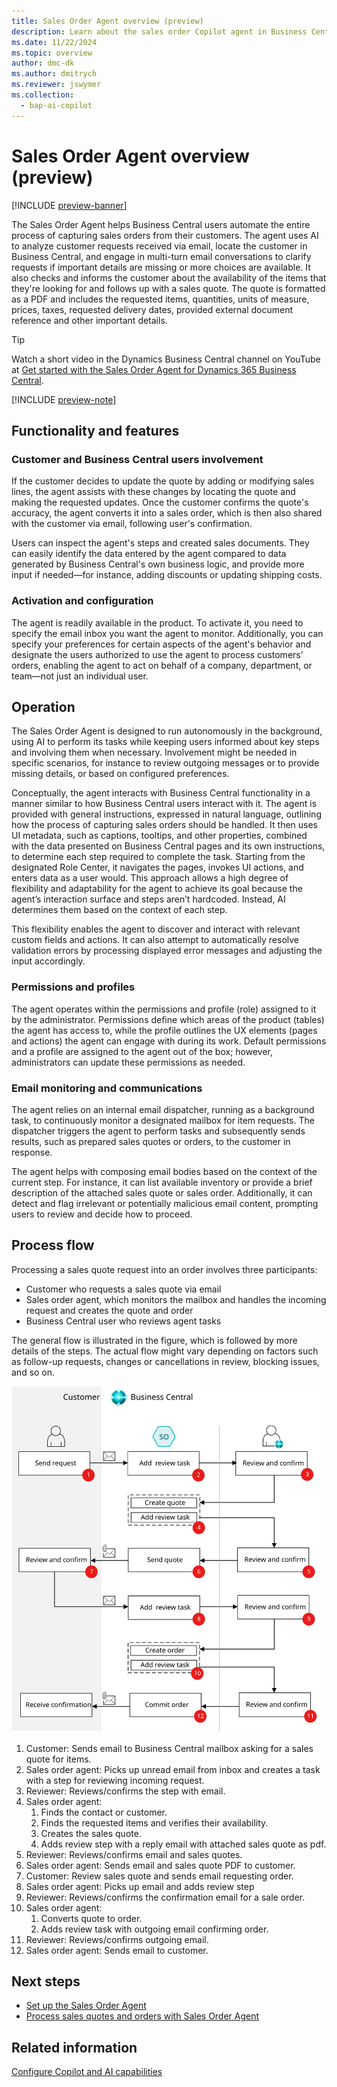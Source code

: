 ```yaml
---
title: Sales Order Agent overview (preview)
description: Learn about the sales order Copilot agent in Business Central.
ms.date: 11/22/2024
ms.topic: overview
author: dmc-dk
ms.author: dmitrych
ms.reviewer: jswymer
ms.collection:
  - bap-ai-copilot
---
```

# Sales Order Agent overview (preview)

[!INCLUDE [preview-banner](~/../shared-content/shared/preview-includes/preview-banner.md)]

The Sales Order Agent helps Business Central users automate the entire process of capturing sales orders from their customers. The agent uses AI to analyze customer requests received via email, locate the customer in Business Central, and engage in multi-turn email conversations to clarify requests if important details are missing or more choices are available. It also checks and informs the customer about the availability of the items that they're looking for and follows up with a sales quote. The quote is formatted as a PDF and includes the requested items, quantities, units of measure, prices, taxes, requested delivery dates, provided external document reference and other important details.

> [!TIP]
> Watch a short video in the Dynamics Business Central channel on YouTube at [Get started with the Sales Order Agent for Dynamics 365 Business Central](https://www.youtube.com/watch?v=6icbmbLc_Og).

[!INCLUDE [preview-note](~/../shared-content/shared/preview-includes/production-ready-preview-dynamics365.md)]

## Functionality and features

### Customer and Business Central users involvement

If the customer decides to update the quote by adding or modifying sales lines, the agent assists with these changes by locating the quote and making the requested updates. Once the customer confirms the quote's accuracy, the agent converts it into a sales order, which is then also shared with the customer via email, following user's confirmation. 

Users can inspect the agent's steps and created sales documents. They can easily identify the data entered by the agent compared to data generated by Business Central's own business logic, and provide more input if needed&mdash;for instance, adding discounts or updating shipping costs.

### Activation and configuration

The agent is readily available in the product. To activate it, you need to specify the email inbox you want the agent to monitor. Additionally, you can specify your preferences for certain aspects of the agent's behavior and designate the users authorized to use the agent to process customers' orders, enabling the agent to act on behalf of a company, department, or team—not just an individual user.

## Operation

The Sales Order Agent is designed to run autonomously in the background, using AI to perform its tasks while keeping users informed about key steps and involving them when necessary. Involvement might be needed in specific scenarios, for instance to review outgoing messages or to provide missing details, or based on configured preferences.

Conceptually, the agent interacts with Business Central functionality in a manner similar to how Business Central users interact with it. The agent is provided with general instructions, expressed in natural language, outlining how the process of capturing sales orders should be handled. It then uses UI metadata, such as captions, tooltips, and other properties, combined with the data presented on Business Central pages and its own instructions, to determine each step required to complete the task. Starting from the designated Role Center, it navigates the pages, invokes UI actions, and enters data as a user would. This approach allows a high degree of flexibility and adaptability for the agent to achieve its goal because the agent’s interaction surface and steps aren’t hardcoded. Instead, AI determines them based on the context of each step.

This flexibility enables the agent to discover and interact with relevant custom fields and actions. It can also attempt to automatically resolve validation errors by processing displayed error messages and adjusting the input accordingly.

### Permissions and profiles

The agent operates within the permissions and profile (role) assigned to it by the administrator. Permissions define which areas of the product (tables) the agent has access to, while the profile outlines the UX elements (pages and actions) the agent can engage with during its work. Default permissions and a profile are assigned to the agent out of the box; however, administrators can update these permissions as needed.

### Email monitoring and communications

The agent relies on an internal email dispatcher, running as a background task, to continuously monitor a designated mailbox for item requests. The dispatcher triggers the agent to perform tasks and subsequently sends results, such as prepared sales quotes or orders, to the customer in response.

The agent helps with composing email bodies based on the context of the current step. For instance, it can list available inventory or provide a brief description of the attached sales quote or sales order. Additionally, it can detect and flag irrelevant or potentially malicious email content, prompting users to review and decide how to proceed.  

## Process flow

Processing a sales quote request into an order involves three participants:

- Customer who requests a sales quote via email
- Sales order agent, which monitors the mailbox and handles the incoming request and creates the quote and order  
- Business Central user who reviews agent tasks

The general flow is illustrated in the figure, which is followed by more details of the steps. The actual flow might vary depending on factors such as follow-up requests, changes or cancellations in review, blocking issues, and so on.

![Shows the Sales Order Agent flow](media/soa-flow.svg)

1. Customer: Sends email to Business Central mailbox asking for a sales quote for items.
1. Sales order agent: Picks up unread email from inbox and creates a task with a step for reviewing incoming request.
1. Reviewer: Reviews/confirms the step with email.  
1. Sales order agent: 
    1. Finds the contact or customer.
    1. Finds the requested items and verifies their availability.
    1. Creates the sales quote. 
    1. Adds review step with a reply email with attached sales quote as pdf.
1. Reviewer: Reviews/confirms email and sales quotes. 
1. Sales order agent: Sends email and sales quote PDF to customer. 
1. Customer: Review sales quote and sends email requesting order. 
1. Sales order agent: Picks up email and adds review step 
1. Reviewer: Reviews/confirms the confirmation email for a sale order. 
1. Sales order agent: 
    1. Converts quote to order. 
    1. Adds review task with outgoing email confirming order. 
1. Reviewer: Reviews/confirms outgoing email. 
1. Sales order agent: Sends email to customer. 
  
## Next steps

- [Set up the Sales Order Agent](sales-order-agent-setup.md)
- [Process sales quotes and orders with Sales Order Agent](sales-order-agent-process.md)

## Related information

[Configure Copilot and AI capabilities](enable-ai.md)  
